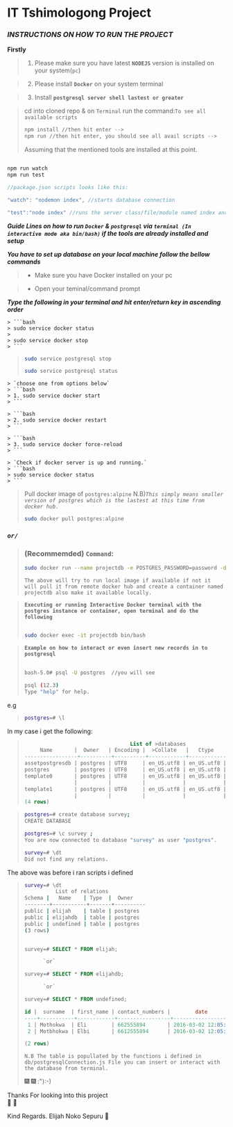 # IT Tshimologong Project


### ***INSTRUCTIONS ON HOW TO RUN THE PROJECT***

**Firstly**

> 1. Please make sure you have latest **`NODEJS`** version is installed on your system(`pc`)

>  2. Please install **`Docker`** on your system terminal

>  3. Install **`postgresql server shell lastest or greater`**

> cd into cloned repo & on `Terminal` run the command:`To see all available scripts`
>
> ```bash
> npm install //then hit enter -->
> npm run //then hit enter, you should see all avail scripts -->
>
> ```
>
>Assuming that the mentioned tools are installed at this point.
 ```js

 npm run watch
 npm run test

 //package.json scripts looks like this:

"watch": "nodemon index", //starts database connection

 "test":"node index" //runs the server class/file/module named index and prints out data on the console!!!!!!!!!!!
 ```

>

***Guide Lines on how to run `Docker` & `postgresql` via `terminal (In interactive mode aka bin/bash)` if the tools are already installed and setup***

***You have to set up database on your local machine follow the bellow commands***

>- Make sure you have Docker installed on your pc

>- Open your teminal/command prompt

***Type the following in your terminal and hit enter/return key in ascending order***
    
>
    > ```bash
    > sudo service docker status
    > 
    > sudo service docker stop
    > ```
>
> ```bash
> sudo service postgresql stop
>
> sudo service postgresql status
> 
>   ```
> 
    > `choose one from options below`
    > ```bash
    > 1. sudo service docker start
    > ```   
> 
    > ```bash
    > 2. sudo service docker restart
    > ```                
>  
    > ```bash
    > 3. sudo service docker force-reload 
    > ```
>
    > `Check if docker server is up and running.`
    > ```bash
    > sudo service docker status
    > ``` 
> Pull docker image of `postgres:alpine` 
>N.B)*`This simply means smaller version of postgres which is the lastest at this time from docker hub.`*
> ```bash
> sudo docker pull postgres:alpine
> ```
>

### ***`or/`***

> ### (Recommemded) `Command`:
> ```bash
> sudo docker run --name projectdb -e POSTGRES_PASSWORD=password -d -p 5432:5432 postgres:alpine
> ```
>  `The above will try to run local image if available if not it will pull it from remote docker hub and create a container named projectdb also make it available locally.`


> **`Executing or running Interactive Docker terminal with the postgres instance or container, open terminal and do the following`**
>
> ```bash
> 
> sudo docker exec -it projectdb bin/bash
>
>```

>**`Example on how to interact or even insert new records in to postgresql`**
>
>
>```bash
>    
> bash-5.0# psql -U postgres  //you will see
>
> psql (12.3)
>Type "help" for help.
>
>``` 
>
> 
>

e.g 

>```bash
> postgres=# \l
>```

In my case i get the following:

>```sql
>                                   List of >databases
>      Name       |  Owner   | Encoding |  >Collate   |   Ctype    |   Access privileges   
>-----------------+----------+----------+------------+------------+-----------------------
> assetpostgresdb | postgres | UTF8     | en_US.utf8 | en_US.utf8 | 
>postgres        | postgres | UTF8     | en_US.utf8 | en_US.utf8 | 
>template0       | postgres | UTF8     | en_US.utf8 | en_US.utf8 | =c/postgres          +
>                 |          |          |            |            | postgres=CTc/postgres
 >template1       | postgres | UTF8     | en_US.utf8 | en_US.utf8 | =c/postgres          +
>                 |          |          |            |            | postgres=CTc/postgres
> (4 rows)
>

>```bash
>postgres=# create database survey;
>CREATE DATABASE
>
>postgres=# \c survey ;
>You are now connected to database "survey" as user "postgres".
>
>survey=# \dt
>Did not find any relations.
>```

The above was before i ran scripts i defined

>```bash
>survey=# \dt
>           List of relations
> Schema |   Name    | Type  |  Owner   
>--------+-----------+-------+----------
> public | elijah    | table | postgres
> public | elijahdb  | table | postgres
> public | undefined | table | postgres
> (3 rows)
>
>``` 
>  
>```sql
>
> survey=# SELECT * FROM elijah;
>
>       `or`
>
> survey=# SELECT * FROM elijahdb;
>
>       `or`
>
> survey=# SELECT * FROM undefined;
>
>id |  surname  | first_name | contact_numbers |        date         | age | favourite_food | indications 
>----+-----------+------------+-----------------+---------------------+-----+----------------+-------------
>  1 | Mothokwa  | Eli        | 662555894       | 2016-03-02 12:05:00 |  25 | stir fries     | {t,f,t,f}
>  2 | Motbhokwa | Elbi       | 6612555894      | 2016-03-02 12:05:00 |  25 | stir fries     | {t,f,t,f}
>
>(2 rows)
>```
> `N.B The table is popullated by the functions i defined in db/postgresqlConnection.js File you can insert or interact with the database from terminal.`
>
>:fireworks: :fireworks: :"):-)




Thanks For looking into this project    
:see_no_evil: :hear_no_evil:

Kind Regards.
Elijah Noko Sepuru :pray:

